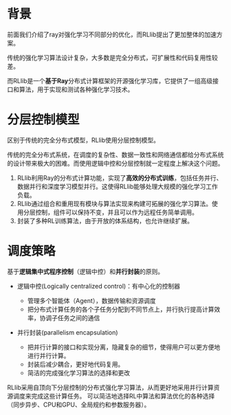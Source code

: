 # 背景

前面我们介绍了ray对强化学习不同部分的优化，而RLlib提出了更加整体的加速方案。

传统的强化学习算法设计复杂，大多数是完全分布式，可扩展性和代码复用性较差。

而RLlib是一个**基于Ray**分布式计算框架的开源强化学习库，它提供了一组高级接口和算法，用于实现和测试各种强化学习技术。

# 分层控制模型

区别于传统的完全分布式模型，RLlib使用分层控制模型。

传统的完全分布式系统，在调度的复杂性、数据一致性和网络通信都给分布式系统的设计带来极大的困难。而使用逻辑中控和分层控制就一定程度上解决这个问题。

1. RLlib利用Ray的分布式计算功能，实现了**高效的分布式训练**，包括任务并行、数据并行和深度学习模型并行。这使得RLlib能够处理大规模的强化学习工作负载。
2. RLlib通过组合和重用现有模块与算法实现来构建可拓展的强化学习算法。使用分层控制，组件可以保持不变，并且可以作为远程任务简单调用。
3. 封装了多种RL训练算法，由于开放的体系结构，也允许继续扩展。

# 调度策略

基于**逻辑集中式程序控制**（逻辑中控）和**并行封装**的原则。

- 逻辑中控(Logically centralized control)：有中心化的控制器
	- 管理多个智能体（Agent），数据传输和资源调度
	- 把分布式计算任务的各个子任务分配到不同节点上，并行执行提高计算效率，协调子任务之间的通信

- 并行封装(parallelism encapsulation)
	- 把并行计算的接口和实现分离，隐藏复杂的细节，使得用户可以更方便地进行并行计算。
	- 封装后减少耦合，更好地代码复用。
	- 简洁的完成强化学习算法的选择和更改


RLlib采用自顶向下分层控制的分布式强化学习算法，从而更好地采用并行计算资源调度来完成这些计算任务。
可以简洁地选择RL中算法和算法优化的各种选择（同步异步、CPU和GPU、全局规约和参数服务器）。



